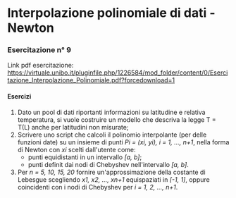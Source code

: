 # Interpolazione polinomiale di dati - Newton

### Esercitazione n° 9

Link pdf esercitazione: https://virtuale.unibo.it/pluginfile.php/1226584/mod_folder/content/0/Esercitazione_Interpolazione_Polinomiale.pdf?forcedownload=1

#### Esercizi

1. Dato un pool di dati riportanti informazioni su latitudine e relativa temperatura, si vuole costruire un modello che descriva la legge T = T(L) anche per latitudini non misurate;
2. Scrivere uno script che calcoli il polinomio interpolante (per delle funzioni date) su un insieme di punti _Pi = (xi, yi), i = 1, ..., n+1_, nella forma di Newton con _xi_ scelti dall'utente come:
    - punti equidistanti in un intervallo _[a, b]_;
    - punti definit dai nodi di Chebyshev nell'intervallo _[a, b]_.
3. Per _n = 5, 10, 15, 20_ fornire un'approssimazione della costante di Lebesgue scegliendo _x1, x2, ..., xn+1_ equispaziati in _[-1, 1]_, oppure coincidenti con i nodi di Chebyshev per _i = 1, 2, ..., n+1_.
